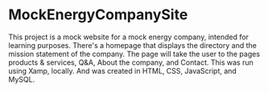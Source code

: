 # MockEnergyCompanySite
This project is a mock website for a mock energy company, intended for learning purposes. There's a homepage that displays the directory and the mission statement of the company. The page will take the user to the pages products & services, Q&A, About the company, and Contact. This was run using Xamp, locally. And was created in HTML, CSS, JavaScript, and MySQL.

